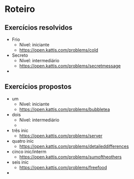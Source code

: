 # Roteiro

## Exercícios resolvidos
* Frio
    * Nível: iniciante
    * https://open.kattis.com/problems/cold
* Secreto
    * Nível: intermediário
    * https://open.kattis.com/problems/secretmessage
*

## Exercícios propostos
* um
    * Nível: iniciante
    * https://open.kattis.com/problems/bubbletea
* dois
    * Nível: intermediário
    * 
* três inic
    * https://open.kattis.com/problems/server
* quatro inic
    * https://open.kattis.com/problems/detaileddifferences
* cinco inic/interm
    * https://open.kattis.com/problems/sumoftheothers
* seis inic
    * https://open.kattis.com/problems/freefood
* 